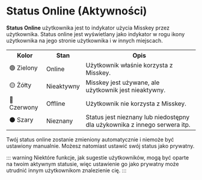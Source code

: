 # Status Online (Aktywności)

**Status Online**  użytkownika jest to indykator użycia Misskey przez użytkownika.
Status online jest wyświetlany jako indykator w rogu ikony użytkownika na jego stronie użytkownika i w innych miejscach.

<table>
 <tr>
  <th>Kolor</th>
  <th>Stan</th>
  <th>Opis</th>
 </tr>
 <tr>
  <td>🟢 Zielony</td>
  <td>Online</td>
  <td>Użytkownik właśnie korzysta z Misskey.</td>
 </tr>
 <tr>
  <td>🟡 Żółty</td>
  <td>Nieaktywny</td>
  <td>Misskey jest używane, ale użytkownik jest nieaktywny.</td>
 </tr>
 <tr>
  <td>🔴 Czerwony</td>
  <td>Offline</td>
  <td>Użytkownik nie korzysta z Misskey.</td>
 </tr>
 <tr>
  <td>⚫ Szary</td>
  <td>Nieznany</td>
  <td>Status jest nieznany lub niedostępny dla użykownika z innego serwera itp.</td>
 </tr>
</table>

Twój status online zostanie zmieniony automatycznie i niemoże być ustawiony manualnie.
Możesz natomiast ustawić swój status jako prywatny.

::: warning
Niektóre funkcje, jak sugestie użytkowników, mogą być oparte na twoim aktywnym statusie, więc ustawienie go jako prywatny może utrudnić innym użytkownikom znalezienie cię.
:::
